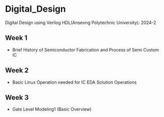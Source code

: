 # Digital_Design
Digital Design using Verilog HDL(Anseong Polytechnic University): 2024-2

## Week 1
* Brief History of Semiconductor Fabrication and Process of Semi Custom IC


## Week 2
* Basic Linux Operation needed for IC EDA Solution Operations

## Week 3
* Gate Level Modeling1 (Basic Overview)

